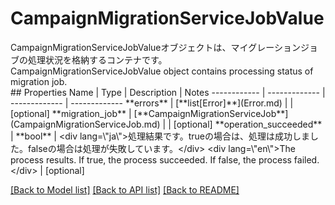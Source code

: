 # CampaignMigrationServiceJobValue

<div lang=\"ja\">CampaignMigrationServiceJobValueオブジェクトは、マイグレーションジョブの処理状況を格納するコンテナです。</div> <div lang=\"en\">CampaignMigrationServiceJobValue object contains processing status of migration job.</div> 
## Properties
Name | Type | Description | Notes
------------ | ------------- | ------------- | -------------
**errors** | [**list[Error]**](Error.md) |  | [optional] 
**migration_job** | [**CampaignMigrationServiceJob**](CampaignMigrationServiceJob.md) |  | [optional] 
**operation_succeeded** | **bool** | &lt;div lang&#x3D;\&quot;ja\&quot;&gt;処理結果です。trueの場合は、処理は成功しました。falseの場合は処理が失敗しています。&lt;/div&gt; &lt;div lang&#x3D;\&quot;en\&quot;&gt;The process results. If true, the process succeeded. If false, the process failed.&lt;/div&gt;  | [optional] 

[[Back to Model list]](../README.md#documentation-for-models) [[Back to API list]](../README.md#documentation-for-api-endpoints) [[Back to README]](../README.md)


